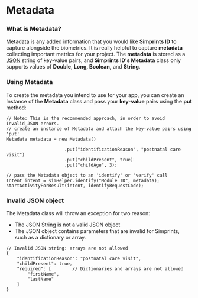 # Metadata

### What is Metadata?

Metadata is any added information that you would like **Simprints ID** to capture alongside the biometrics. It is really helpful to capture **metadata** collecting important metrics for your project. The **metadata** is stored as a [JSON](https://www.json.org/json-en.html) string of key-value pairs, and **Simprints ID's Metadata** class only supports values of **Double**, **Long, Boolean,** and **String**.

### Using Metadata

To create the metadata you intend to use for your app, you can create an Instance of the **Metadata** class and pass your **key-value** pairs using the **put** method:

```
// Note: This is the recommended approach, in order to avoid Invalid_JSON errors.
// create an instance of Metadata and attach the key-value pairs using 'put'
Metadata metadata = new Metadata()

                      .put("identificationReason", "postnatal care visit")
                      .put("childPresent", true)
                      .put("childAge", 3);

// pass the Metadata object to an 'identify' or 'verify' call
Intent intent = simHelper.identify("Module ID", metadata);
startActivityForResult(intent, identifyRequestCode); 
```

### Invalid JSON object

The Metadata class will throw an exception for two reason:

* The JSON String is not a valid JSON object
* The JSON object contains parameters that are invalid for Simprints, such as a dictionary or array.

```
// Invalid JSON string: arrays are not allowed
{
    "identificationReason": "postnatal care visit",
    "childPresent": true,
    "required": [        // Dictionaries and arrays are not allowed 
        "firstName", 
        "lastName"
    ]
}
```
